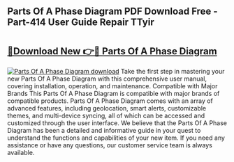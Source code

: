## Parts Of A Phase Diagram PDF Download Free - Part-414 User Guide Repair TTyir

# <h2><a href="http://dfs9g8.blite.top/?on=Parts+Of+A+Phase+Diagram">🔗Download New 👉🔴 Parts Of A Phase Diagram</a></h2>

[![Parts Of A Phase Diagram download](https://i.imgur.com/lujVjoI.png)](http://dfs9g8.blite.top/?on=Parts+Of+A+Phase+Diagram)
Take the first step in mastering your new Parts Of A Phase Diagram with this comprehensive user manual, covering installation, operation, and maintenance. Compatible with Major Brands This Parts Of A Phase Diagram is compatible with major brands of compatible products. Parts Of A Phase Diagram comes with an array of advanced features, including geolocation, smart alerts, customizable themes, and multi-device syncing, all of which can be accessed and customized through the user interface. We believe that the Parts Of A Phase Diagram has been a detailed and informative guide in your quest to understand the functions and capabilities of your new item. If you need any assistance or have any questions, our customer service team is always available.
